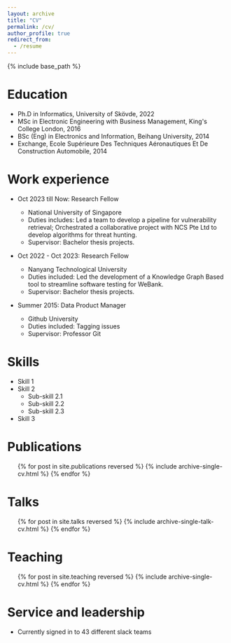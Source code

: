 ```yaml
---
layout: archive
title: "CV"
permalink: /cv/
author_profile: true
redirect_from:
  - /resume
---
```


{% include base_path %}

Education
======
* Ph.D in Informatics, University of Skövde, 2022 
* MSc in Electronic Engineering with Business Management, King's College London, 2016
* BSc (Eng) in Electronics and Information, Beihang University, 2014
* Exchange, Ecole Supérieure Des Techniques Aéronautiques Et De Construction Automobile, 2014

Work experience
======
* Oct 2023 till Now: Research Fellow
  * National University of Singapore
  * Duties includes: Led a team to develop a pipeline for vulnerability retrieval; Orchestrated a collaborative project with NCS Pte Ltd to develop algorithms for threat hunting.
  * Supervisor: Bachelor thesis projects.

* Oct 2022 - Oct 2023: Research Fellow
  * Nanyang Technological University
  * Duties included: Led the development of a Knowledge Graph Based tool to streamline software testing for WeBank.
  * Supervisor: Bachelor thesis projects.

* Summer 2015: Data Product Manager
  * Github University
  * Duties included: Tagging issues
  * Supervisor: Professor Git
  
Skills
======
* Skill 1
* Skill 2
  * Sub-skill 2.1
  * Sub-skill 2.2
  * Sub-skill 2.3
* Skill 3

Publications
======
  <ul>{% for post in site.publications reversed %}
    {% include archive-single-cv.html %}
  {% endfor %}</ul>
  
Talks
======
  <ul>{% for post in site.talks reversed %}
    {% include archive-single-talk-cv.html  %}
  {% endfor %}</ul>
  
Teaching
======
  <ul>{% for post in site.teaching reversed %}
    {% include archive-single-cv.html %}
  {% endfor %}</ul>
  
Service and leadership
======
* Currently signed in to 43 different slack teams
